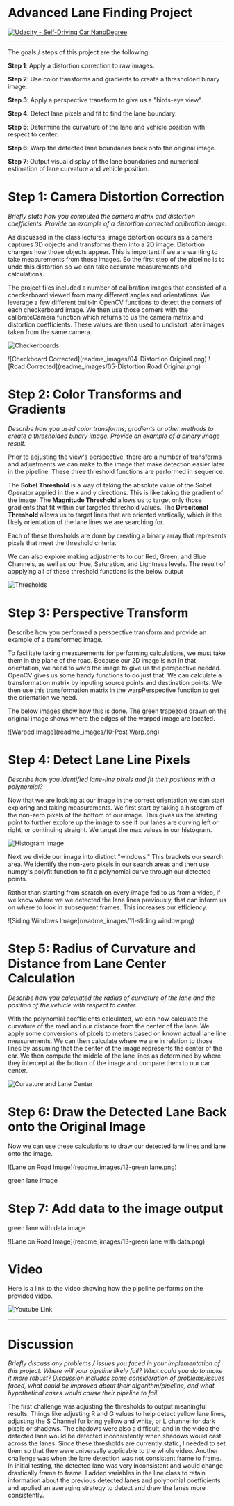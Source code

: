# Advanced Lane Finding Project
[![Udacity - Self-Driving Car NanoDegree](https://s3.amazonaws.com/udacity-sdc/github/shield-carnd.svg)](http://www.udacity.com/drive)

---

The goals / steps of this project are the following:

**Step 1**: Apply a distortion correction to raw images.

**Step 2**: Use color transforms and gradients to create a thresholded binary image.

**Step 3**: Apply a perspective transform to give us a "birds-eye view".

**Step 4**: Detect lane pixels and fit to find the lane boundary.

**Step 5**:  Determine the curvature of the lane and vehicle position with respect to center.

**Step 6**:  Warp the detected lane boundaries back onto the original image.

**Step 7**:  Output visual display of the lane boundaries and numerical estimation of lane curvature and vehicle position.


# Step 1:  Camera Distortion Correction

*Briefly state how you computed the camera matrix and distortion coefficients. Provide an example of a distortion corrected calibration image.*

As discussed in the class lectures, image distortion occurs as a camera captures 3D objects and transforms them into a 2D image.  Distortion changes how those objects appear.  This is important if we are wanting to take measurements from these images.  So the first step of the pipeline is to undo this distortion so we can take accurate measurements and calculations.

The project files included a number of calibration images that consisted of a checkerboard viewed from many different angles and orientations.  We leverage a few different built-in OpenCV functions to detect the corners of each checkerboard image.  We then use those corners with the calibrateCamera function which returns to us the camera matrix and distortion coefficients.  These values are then used to undistort later images taken from the same camera.

![Checkerboards](readme_images/01-checkerboard.png)

![Checkboard Corrected](readme_images/04-Distortion Original.png)
![Road Corrected](readme_images/05-Distortion Road Original.png)

# Step 2:  Color Transforms and Gradients

*Describe how you used color transforms, gradients or other methods to create a thresholded binary image. Provide an example of a binary image result.*

Prior to adjusting the view's perspective, there are a number of transforms and adjustments we can make to the image that make detection easier later in the pipeline.  These three threshold functions are performed in sequence.  

The **Sobel Threshold** is a way of taking the absolute value of the Sobel Operator applied in the x and y directions.  This is like taking the gradient of the image.  The **Magnitude Threshold** allows us to target only those gradients that fit within our targeted threshold values.  The **Direcitonal Threshold** allows us to target lines that are oriented vertically, which is the likely orientation of the lane lines we are searching for.  

Each of these thresholds are done by creating a binary array that represents pixels that meet the threshold criteria.  

We can also explore making adjustments to our Red, Green, and Blue Channels, as well as our Hue, Saturation, and Lightness levels.  The result of appplying all of these threshold functions is the below output

![Thresholds](readme_images/08-Post-Thresholds.png)

# Step 3: Perspective Transform

Describe how you performed a perspective transform and provide an example of a transformed image.

To facilitate taking measurements for performing calculations, we must take them in the plane of the road. Because our 2D image is not in that orientation, we need to warp the image to give us the perspective needed. OpenCV gives us some handy functions to do just that. We can calculate a transformation matrix by inputing source points and destination points. We then use this transformation matrix in the warpPerspective function to get the orientation we need.

The below images show how this is done.  The green trapezoid drawn on the original image shows where the edges of the warped image are located.  

![Warped Image](readme_images/10-Post Warp.png)

# Step 4:  Detect Lane Line Pixels

*Describe how you identified lane-line pixels and fit their positions with a polynomial?*

Now that we are looking at our image in the correct orientation we can start exploring and taking measurements.  We first start by taking a histogram of the non-zero pixels of the bottom of our image.  This gives us the starting point to further explore up the image to see if our lanes are curving left or right, or continuing straight.  We target the max values in our histogram.

![Histogram Image](readme_images/histogram.png)

Next we divide our image into distinct "windows."  This brackets our search area.  We identify the non-zero pixels in our search areas and then use numpy's polyfit function to fit a polynomial curve through our detected points.

Rather than starting from scratch on every image fed to us from a video, if we know where we we detected the lane lines previously, that can inform us on where to look in subsequent frames.  This increases our efficiency. 

![Siding Windows Image](readme_images/11-sliding window.png)

# Step 5:  Radius of Curvature and Distance from Lane Center Calculation

*Describe how you calculated the radius of curvature of the lane and the position of the vehicle with respect to center.*

With the polynomial coefficients calculated, we can now calculate the curvature of the road and our distance from the center of the lane.  We apply some conversions of pixels to meters based on known actual lane line measurements.  We can then calculate where we are in relation to those lines by assuming that the center of the image represents the center of the car.  We then compute the middle of the lane lines as determined by where they intercept at the bottom of the image and compare them to our car center.  

![Curvature and Lane Center](readme_images/curvature.png) 

# Step 6:  Draw the Detected Lane Back onto the Original Image

Now we can use these calculations to draw our detected lane lines and lane onto the image.

![Lane on Road Image](readme_images/12-green lane.png)

green lane image

# Step 7:  Add data to the image output

green lane with data image

![Lane on Road Image](readme_images/13-green lane with data.png)

# Video

Here is a link to the video showing how the pipeline performs on the provided video.  

![Youtube Link](https://youtu.be/4TW1HfuMUF8)

---

# Discussion

*Briefly discuss any problems / issues you faced in your implementation of this project. Where will your pipeline likely fail? What could you do to make it more robust?  Discussion includes some consideration of problems/issues faced, what could be improved about their algorithm/pipeline, and what hypothetical cases would cause their pipeline to fail.*

The first challenge was adjusting the thresholds to output meaningful results.  Things like adjusting R and G values to help detect yellow lane lines, adjusting the S Channel for bring yellow and white, or L channel for dark pixels or shadows.  The shadows were also a difficult, and in the video the detected lane would be detected inconsistently when shadows would cast across the lanes.  Since these thresholds are currently static, I needed to set them so that they were universally applicable to the whole video.  Another challenge was when the lane detection was not consistent frame to frame.  In initial testing, the detected lane was very inconsistent and would change drastically frame to frame.  I added variables in the line class to retain information about the previous detected lanes and polynomial coefficients and applied an averaging strategy to detect and draw the lanes more consistently.  